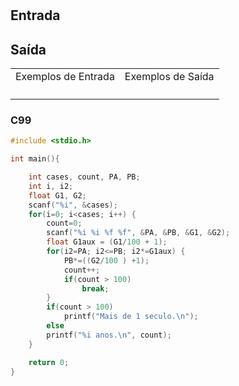 <html>
<body style="padding: 10px 0px;">
    <div class="header">
<h1></h1>
        <div class="problem">
            <div class="description">
                <p>
</p>
            </div>
            <h2>Entrada</h2>
            <div class="input">
                <p>
</p>
            </div>
            <h2>Saída</h2>
            <div class="output">
                <p>
</p>
            </div>
            <div class="both"></div>
            <table>
                <tbody>
                    <tr>
                        <td>Exemplos de Entrada</td>
                        <td>Exemplos de Saída</td>
                    </tr>
                    <tr>
                        <td class="division">
                            <p>
</p>
                            </p>
                        </td>
                        <td>
                            <p>
</p>
                            </p>
                        </td>
                    </tr>
                </tbody>
            </table>
        </div>
    </div>
</body>
</html>

### C99

```c
#include <stdio.h>

int main(){

    int cases, count, PA, PB;
    int i, i2;
    float G1, G2;
    scanf("%i", &cases);
    for(i=0; i<cases; i++) {
        count=0;
        scanf("%i %i %f %f", &PA, &PB, &G1, &G2);
        float G1aux = (G1/100 + 1);
        for(i2=PA; i2<=PB; i2*=G1aux) {
            PB*=((G2/100 ) +1);
            count++;
            if(count > 100)
                break;
        }
        if(count > 100)
            printf("Mais de 1 seculo.\n");
        else
        printf("%i anos.\n", count);
    }

    return 0;
}
```
